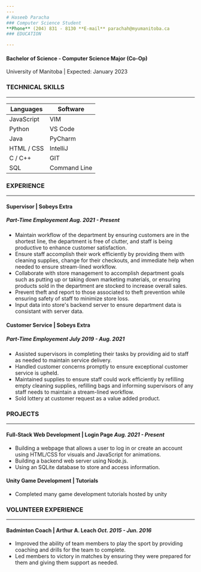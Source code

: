 ```yaml
---
---
# Haseeb Paracha
### Computer Science Student
**Phone** (204) 831 - 8130 **E-mail** parachah@myumanitoba.ca
### EDUCATION

---
```


#### Bachelor of Science - Computer Science Major (Co-Op)
University of Manitoba | Expected: January 2023

### TECHNICAL SKILLS

---

| Languages      | Software |
| ----------- | ----------- |
| JavaScript      | VIM       |
| Python   | VS Code        |
| Java      | PyCharm        |
| HTML / CSS   |    IntelliJ     |
| C / C++      | GIT       |
| SQL   | Command Line        |

### EXPERIENCE

---

#### Supervisor | Sobeys Extra
##### Part-Time Employement _Aug. 2021 - Present_

- Maintain workflow of the department by ensuring customers are in the shortest line, the department is free of clutter, and staff is being productive to enhance customer satisfaction.
- Ensure staff accomplish their work efficiently by providing them with cleaning supplies, change for their checkouts, and immediate help when needed to ensure stream-lined workflow.
- Collaborate with store management to accomplish department goals such as putting up or taking down marketing materials, or ensuring products sold in the department are stocked to increase overall sales.
- Prevent theft and report to those associated to theft prevention while ensuring safety of staff to minimize store loss.
- Input data into store's backend server to ensure department data is consistant with server data.

#### Customer Service | Sobeys Extra
##### Part-Time Employement _July 2019 - Aug. 2021_
- Assisted supervisors in completing their tasks by providing aid to staff as needed to maintain service delivery.
- Handled customer concerns promptly to ensure exceptional customer service is upheld.
- Maintained supplies to ensure staff could work efficiently by refilling empty cleaning supplies, refilling bags and informing
supervisors of any staff needs to maintain a stream-lined workflow.
- Sold lottery at customer request as a value added product.

### PROJECTS

---

#### Full-Stack Web Development | Login Page _Aug. 2021 - Present_
- Building a webpage that allows a user to log in or create an account using HTML/CSS for visuals and JavaScript for animations.
- Building a backend web server using Node.js.
- Using an SQLite database to store and access information.

#### Unity Game Development | Tutorials
- Completed many game development tutorials hosted by unity

### VOLUNTEER EXPERIENCE

---

#### Badminton Coach | Arthur A. Leach _Oct. 2015 - Jun. 2016_
- Improved the ability of team members to play the sport by providing coaching and drills for the team to complete.
- Led members to victory in matches by ensuring they were prepared for them and giving them support as needed.
